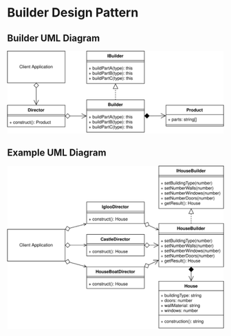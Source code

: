 # Builder Design Pattern

## Builder UML Diagram

![Builder Pattern Overview](/img/builder_concept.svg)

## Example UML Diagram

![Builder Pattern in Context](/img/builder_example.svg)
